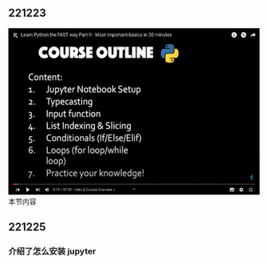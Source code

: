 ## 221223

<img src='./img/2022-12-23-15-09-19.png' height=333px></img>  
本节内容

## 221225

### 介绍了怎么安装 jupyter

